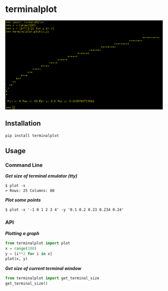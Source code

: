 # terminalplot
![Console plot](/plot.png)

## Installation
    pip install terminalplot

## Usage
### Command Line
***Get size of terminal emulator (tty)***
```
$ plot -s
> Rows: 25 Columns: 80
```

***Plot some points***
```
$ plot -x '-1 0 1 2 3 4' -y '0.1 0.2 0.23 0.234 0.24'
```

### API
***Plotting a graph***
```python
from terminalplot import plot
x = range(100)
y = [i**2 for i in x]
plot(x, y)
```

***Get size of current terminal window***
```python
from terminalplot import get_terminal_size
get_terminal_size()
```
